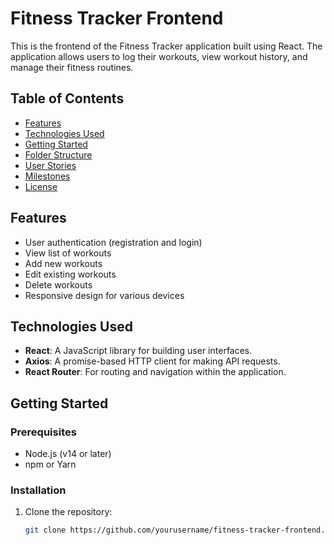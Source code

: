 # Fitness Tracker Frontend

This is the frontend of the Fitness Tracker application built using React. The application allows users to log their workouts, view workout history, and manage their fitness routines.

## Table of Contents

- [Features](#features)
- [Technologies Used](#technologies-used)
- [Getting Started](#getting-started)
- [Folder Structure](#folder-structure)
- [User Stories](#user-stories)
- [Milestones](#milestones)
- [License](#license)

## Features

- User authentication (registration and login)
- View list of workouts
- Add new workouts
- Edit existing workouts
- Delete workouts
- Responsive design for various devices

## Technologies Used

- **React**: A JavaScript library for building user interfaces.
- **Axios**: A promise-based HTTP client for making API requests.
- **React Router**: For routing and navigation within the application.

## Getting Started

### Prerequisites

- Node.js (v14 or later)
- npm or Yarn

### Installation

1. Clone the repository:

   ```bash
   git clone https://github.com/yourusername/fitness-tracker-frontend.git
